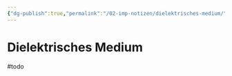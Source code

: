 ```yaml
---
{"dg-publish":true,"permalink":"/02-imp-notizen/dielektrisches-medium/"}
---
```


# Dielektrisches Medium
#todo 
